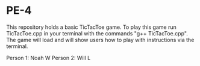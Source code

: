# PE-4

This repository holds a basic TicTacToe game. To play this game run TicTacToe.cpp in your terminal with the commands "g++ TicTacToe.cpp". The game will load and will show users how to play with instructions via the terminal.

Person 1: Noah W
Person 2: Will L
